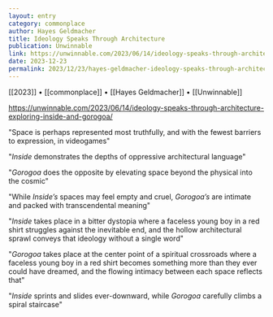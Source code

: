 ```yaml
---
layout: entry
category: commonplace
author: Hayes Geldmacher
title: Ideology Speaks Through Architecture
publication: Unwinnable
link: https://unwinnable.com/2023/06/14/ideology-speaks-through-architecture-exploring-inside-and-gorogoa/
date: 2023-12-23
permalink: 2023/12/23/hayes-geldmacher-ideology-speaks-through-architecture
---
```


[[2023]] • [[commonplace]] • [[Hayes Geldmacher]] • [[Unwinnable]]

https://unwinnable.com/2023/06/14/ideology-speaks-through-architecture-exploring-inside-and-gorogoa/

"Space is perhaps represented most truthfully, and with the fewest barriers to expression, in videogames"

"*Inside* demonstrates the depths of oppressive architectural language"

"*Gorogoa* does the opposite by elevating space beyond the physical into the cosmic"

"While *Inside’s* spaces may feel empty and cruel, *Gorogoa’s* are intimate and packed with transcendental meaning"

"*Inside* takes place in a bitter dystopia where a faceless young boy in a red shirt struggles against the inevitable end, and the hollow architectural sprawl conveys that ideology without a single word"

"*Gorogoa* takes place at the center point of a spiritual crossroads where a faceless young boy in a red shirt becomes something more than they ever could have dreamed, and the flowing intimacy between each space reflects that"

"*Inside* sprints and slides ever-downward, while *Gorogoa* carefully climbs a spiral staircase"
